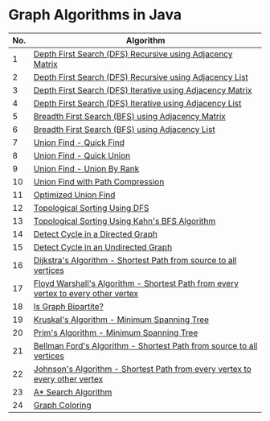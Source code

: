 # Graph Algorithms in Java

| No. | Algorithm                                                                                                             |
| --- |-----------------------------------------------------------------------------------------------------------------------|
| 1 | [Depth First Search (DFS) Recursive using Adjacency Matrix](src/DFSRecursiveAdjMatrix.java)                           |
| 2 | [Depth First Search (DFS) Recursive using Adjacency List](src/DFSRecursiveAdjList.java)                               |
| 3 | [Depth First Search (DFS) Iterative using Adjacency Matrix](src/DFSIterativeAdjMatrix.java)                           |
| 4 | [Depth First Search (DFS) Iterative using Adjacency List](src/DFSIterativeAdjList.java)                               |
| 5 | [Breadth First Search (BFS) using Adjacency Matrix](src/BFSIterativeAdjMatrix.java)                                   |
| 6 | [Breadth First Search (BFS) using Adjacency List](src/BFSIterativeAdjList.java)                                       |
| 7 | [Union Find - Quick Find](src/QuickFind.java)                                                                         |
| 8 | [Union Find - Quick Union](src/QuickUnion.java)                                                                       |
| 9 | [Union Find - Union By Rank](src/UnionByRank.java)                                                                    |
| 10 | [Union Find with Path Compression](src/PathCompression.java)                                                          |
| 11 | [Optimized Union Find](src/UnionFind.java)                                                                            |
| 12 | [Topological Sorting Using DFS](src/TopologicalSortingDFS.java)                                                       |
| 13 | [Topological Sorting Using Kahn's BFS Algorithm](src/TopologicalSortingKahnsBFS.java)                                 |
| 14 | [Detect Cycle in a Directed Graph](src/DetectCycleInDirectedGraph.java)                                               |
| 15 | [Detect Cycle in an Undirected Graph](src/DetectCycleInUndirectedGraph.java)                                          |
| 16 | [Dijkstra's Algorithm - Shortest Path from source to all vertices](src/DijkstrasAlgorithm.java)                       |
| 17 | [Floyd Warshall's Algorithm - Shortest Path from every vertex to every other vertex](src/FloydWarshallAlgorithm.java) |
| 18 | [Is Graph Bipartite?](src/IsGraphBiPartite.java)                                                                      |
| 19 | [Kruskal's Algorithm - Minimum Spanning Tree](src/MinimumSpanningTreeKruskals.java)                                   |
| 20 | [Prim's Algorithm - Minimum Spanning Tree](src/MinimumSpanningTreePrims.java)                                         |
| 21 | [Bellman Ford's Algorithm - Shortest Path from source to all vertices](src/BellmanFordAlgorithm.java)                 |
| 22 | [Johnson's Algorithm - Shortest Path from every vertex to every other vertex](src/JohnsonAlgorithm.java)              |
| 23 | [A* Search Algorithm](src/AStarSearch.java)                                                                           |
| 24 | [Graph Coloring](src/GraphColoring.java)                                                                              |